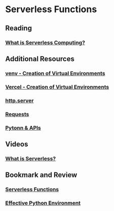 # Serverless Functions

## Reading
### [What is Serverless Computing?](https://www.ibm.com/cloud/learn/serverless)

## Additional Resources
### [venv - Creation of Virtual Environments](https://docs.python.org/3/library/venv.html)
### [Vercel - Creation of Virtual Environments](https://vercel.com/docs/get-started)
### [http.server](https://pymotw.com/3/http.server/index.html)
### [Requests](https://requests.readthedocs.io/en/latest/)
### [Pytonn & APIs](https://realpython.com/python-api/)

## Videos
### [What is Serverless?](https://www.youtube.com/watch?v=vxJobGtqKVM)

## Bookmark and Review
### [Serverless Functions](https://vercel.com/docs/concepts/functions/serverless-functions)
### [Effective Python Environment](https://realpython.com/effective-python-environment/)
